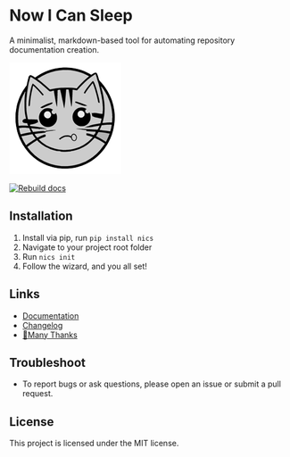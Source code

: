 # Now I Can Sleep

A minimalist, markdown-based tool for automating repository documentation creation.

![nics' banner](https://raw.githubusercontent.com/nvfp/now-i-can-sleep/master/assets/logo200.png)

[![Rebuild docs](https://github.com/nvfp/now-i-can-sleep/actions/workflows/rebuild-docs.yml/badge.svg)](https://github.com/nvfp/now-i-can-sleep/actions/workflows/rebuild-docs.yml)


## Installation

1. Install via pip, run `pip install nics`
2. Navigate to your project root folder
3. Run `nics init`
4. Follow the wizard, and you all set!


## Links

- [Documentation](https://nvfp.github.io/now-i-can-sleep)
- [Changelog](https://nvfp.github.io/now-i-can-sleep/changelog)
- [💙Many Thanks](https://nvfp.github.io/now-i-can-sleep/many-thanks)


## Troubleshoot

- To report bugs or ask questions, please open an issue or submit a pull request.


## License

This project is licensed under the MIT license.